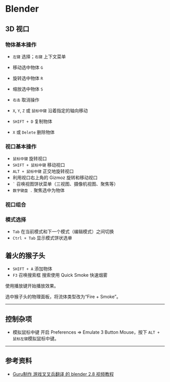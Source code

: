 # Blender

## 3D 视口

### 物体基本操作

- `左键` 选择；`右键` 上下文菜单

- 移动选中物体 `G`
- 旋转选中物体 `R`
- 缩放选中物体 `S`

- `右击` 取消操作
- `X`, `Y`, `Z` 或 `鼠标中键` 沿着指定的轴向移动

- `SHIFT + D` 复制物体
- `X` 或 `Delete` 删除物体

### 视口基本操作

- `鼠标中键` 旋转视口
- `SHIFT + 鼠标中键` 移动视口
- `ALT + 鼠标中键` 正交地旋转视口
- 利用视口右上角的 Gizmoz 旋转和移动视口
- `` ` `` 召唤视图饼状菜单（三视图、摄像机视图、聚焦等）
- `数字键盘 .` 聚焦选中为物体

### 视口组合

### 模式选择

- `Tab` 在当前模式和下一个模式（编辑模式）之间切换
- `Ctrl + Tab` 显示模式饼状选单

## 着火的猴子头

- `SHIFT + A` 添加物体
- `F3` 召唤搜索框 搜索使用 Quick Smoke 快速烟雾

使用播放键开始播放效果。

选中猴子头的物理面板，将流体类型改为“Fire + Smoke”。

---

## 控制杂项

- 模拟鼠标中键 开启 Preferences => Emulate 3 Button Mouse，按下 `ALT + 鼠标左键`模拟鼠标中键。

---

## 参考资料

- [Guru制作 游戏叉叉兵翻译 的 blender 2.8 视频教程](https://www.bilibili.com/video/BV1az4y1X7Tr)
